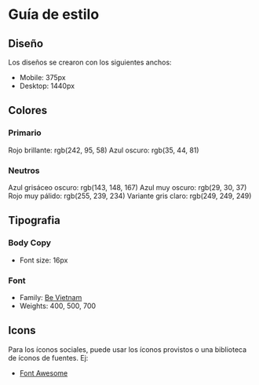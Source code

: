 # Guía de estilo

## Diseño

Los diseños se crearon con los siguientes anchos:

- Mobile: 375px
- Desktop: 1440px


## Colores

### Primario

Rojo brillante: rgb(242, 95, 58)
Azul oscuro: rgb(35, 44, 81)

### Neutros

Azul grisáceo oscuro: rgb(143, 148, 167)
Azul muy oscuro: rgb(29, 30, 37)
Rojo muy pálido: rgb(255, 239, 234)
Variante gris claro: rgb(249, 249, 249)

## Tipografia

### Body Copy

- Font size: 16px

### Font

- Family: [Be Vietnam](https://fonts.google.com/specimen/Be+Vietnam)
- Weights: 400, 500, 700

## Icons

Para los íconos sociales, puede usar los íconos provistos o una biblioteca de íconos de fuentes. Ej:

- [Font Awesome](https://fontawesome.com)
